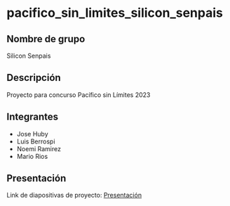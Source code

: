 # pacifico_sin_limites_silicon_senpais

## Nombre de grupo

Silicon Senpais

## Descripción

Proyecto para concurso Pacífico sin Límites 2023

## Integrantes

- Jose Huby
- Luis Berrospi
- Noemi Ramirez
- Mario Rios

## Presentación

Link de diapositivas de proyecto: [Presentación](https://docs.google.com/presentation/d/17mL8zQxO1dMChrEV8XO8LOiigUlKgUGiZNyTE5fH_sg/edit#slide=id.g22828f330f9_1_507)
